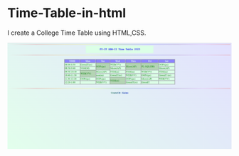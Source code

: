 # Time-Table-in-html
I create a College Time Table using HTML,CSS.

![alt text](https://raw.githubusercontent.com/kaimuzx78/Time-Table-in-html/main/Screenshot.png)
